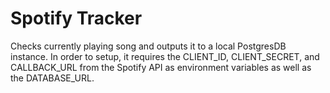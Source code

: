 # Spotify Tracker

Checks currently playing song and outputs it to a local PostgresDB instance. In order to setup, it requires the CLIENT_ID, CLIENT_SECRET, and CALLBACK_URL from the Spotify API as environment variables as well as the DATABASE_URL.
